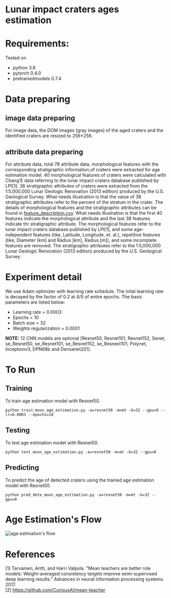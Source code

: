 # Lunar impact craters ages estimation  

# Requirements:
Tested on 
* python 3.6
* pytorch 0.4.0
* pretrainedmodels 0.7.4

# Data preparing
## image data preparing
For image data, the DOM images (gray images) of the aged craters and the identified craters are resized to 256*256.

## attribute data preparing
For attribute data, total 78 attribute data, morphological features with the corresponding stratigraphic information,of craters were extracted for age estimation model.
40 morphological features of craters were calculated with Chang’E data referring to the lunar impact craters database published by LPI[1]; 
38 stratigraphic attributes of craters were extracted from the 1:5,000,000 Lunar Geologic Renovation (2013 edition) produced by the U.S. Geological Survey. 
What needs illustration is that the value of 38 stratigraphic attributes refer to the percent of the stratum in the crater.
The details of morphological features and the stratigraphic attributes can be found in [feature_description.csv](attribute_headers/feature_description.csv). What needs illustration is that the first 40 features indicate the morphological attribute and the last 38 features indicate thr stratigraphic attribute. The morphological features refer to the lunar impact craters database published by LPI[1], and some age-independent features (like, Latitude, Longitude, et. al.), repetitive features (like, Diameter [km] and Radius [km], Radius [m]), and some incomplete features are removed. The stratigraphic attributes refer to the 1:5,000,000 Lunar Geologic Renovation (2013 edition) produced by the U.S. Geological Survey. 

# Experiment detail
We use Adam optimizer with learning rate schedule. The inital learning rate is decayed by the factor of 0.2 at 4/5 of entire epochs. 
The basic parameters are listed below:
* Learning rate = 0.0003
* Epochs = 10
* Batch size = 32
* Weights regularization = 0.0001

**NOTE:** 12 CNN models are optional [Resnet50, Resnet101, Resnet152, Senet, se_Resnet50, se_Resnet101, se_Resnet152, se_Resnext101, Polynet, Inceptionv3, DPN68b and Densenet201].

# To Run
## Training
To train age estimation model with Resnet50.

`python train_moon_age_estimation.py -a=resnet50 -m=mt -b=32 --gpu=0 --lr=0.0003 --epochs=10`

## Testing
To test age estimation model with Resnet50.

`python test_moon_age_estimation.py -a=resnet50 -m=mt -b=32 --gpu=0`

## Predicting
To predict the age of detected craters using the trained age estimation model with Resnet50.

`python pred_dete_moon_age_estimation.py -a=resnet50 -m=mt -b=32 --gpu=0`

# Age Estimation's Flow
![age estimation's flow](https://github.com/hszhaohs/DeepCraters/blob/master/age_estimation/age_estimation.png)

# References
[1] Tarvainen, Antti, and Harri Valpola. "Mean teachers are better role models: Weight-averaged consistency targets improve semi-supervised deep learning results." Advances in neural information processing systems. 2017.  
[2] <https://github.com/CuriousAI/mean-teacher>
